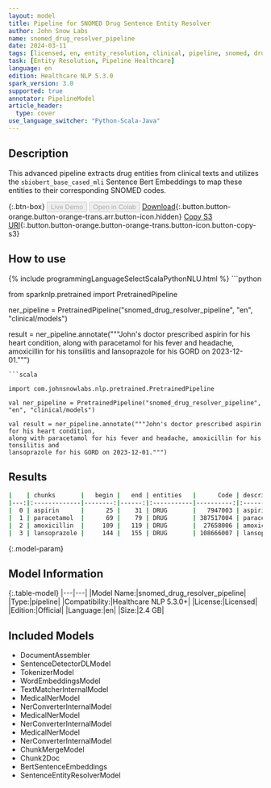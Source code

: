 ```yaml
---
layout: model
title: Pipeline for SNOMED Drug Sentence Entity Resolver
author: John Snow Labs
name: snomed_drug_resolver_pipeline
date: 2024-03-11
tags: [licensed, en, entity_resolution, clinical, pipeline, snomed, drug]
task: [Entity Resolution, Pipeline Healthcare]
language: en
edition: Healthcare NLP 5.3.0
spark_version: 3.0
supported: true
annotator: PipelineModel
article_header:
  type: cover
use_language_switcher: "Python-Scala-Java"
---
```


## Description

This advanced pipeline extracts drug entities from clinical texts and utilizes the `sbiobert_base_cased_mli` Sentence Bert Embeddings to map these entities to their corresponding SNOMED codes.

{:.btn-box}
<button class="button button-orange" disabled>Live Demo</button>
<button class="button button-orange" disabled>Open in Colab</button>
[Download](https://s3.amazonaws.com/auxdata.johnsnowlabs.com/clinical/models/snomed_drug_resolver_pipeline_en_5.3.0_3.0_1710172392557.zip){:.button.button-orange.button-orange-trans.arr.button-icon.hidden}
[Copy S3 URI](s3://auxdata.johnsnowlabs.com/clinical/models/snomed_drug_resolver_pipeline_en_5.3.0_3.0_1710172392557.zip){:.button.button-orange.button-orange-trans.button-icon.button-copy-s3}

## How to use



<div class="tabs-box" markdown="1">
{% include programmingLanguageSelectScalaPythonNLU.html %}
```python

from sparknlp.pretrained import PretrainedPipeline

ner_pipeline = PretrainedPipeline("snomed_drug_resolver_pipeline", "en", "clinical/models")

result = ner_pipeline.annotate("""John's doctor prescribed aspirin for his heart condition,
along with paracetamol for his fever and headache, amoxicillin for his tonsilitis and
lansoprazole for his GORD on 2023-12-01.""")

```
```scala

import com.johnsnowlabs.nlp.pretrained.PretrainedPipeline

val ner_pipeline = PretrainedPipeline("snomed_drug_resolver_pipeline", "en", "clinical/models")

val result = ner_pipeline.annotate("""John's doctor prescribed aspirin for his heart condition,
along with paracetamol for his fever and headache, amoxicillin for his tonsilitis and
lansoprazole for his GORD on 2023-12-01.""")

```
</div>

## Results

```bash
|    | chunks       |   begin |   end | entities   |      Code | description   | resolutions                                                                                                                                                                                                                                                                                                                                                                                                       | all_codes                                                                                                                                                                                              |
|---:|:-------------|--------:|------:|:-----------|----------:|:--------------|:------------------------------------------------------------------------------------------------------------------------------------------------------------------------------------------------------------------------------------------------------------------------------------------------------------------------------------------------------------------------------------------------------------------|:-------------------------------------------------------------------------------------------------------------------------------------------------------------------------------------------------------|
|  0 | aspirin      |      25 |    31 | DRUG       |   7947003 | aspirin       | aspirin:::oral aspirin:::aspirin, buffered:::buffered aspirin product:::aluminium aspirin:::aspirin and glycine:::aspirin - chemical:::cephapirin:::aspirin- and dipyridamole-containing product:::aspirin-containing product in oromucosal dose form:::rectal form aspirin                                                                                                                                       | 7947003:::358427004:::426365001:::412566001:::25796002:::398767009:::387458008:::87303007:::319796006:::785413006:::350314003                                                                          |
|  1 | paracetamol  |      69 |    79 | DRUG       | 387517004 | paracetamol   | paracetamol:::paracetamol product:::oral form paracetamol:::parenteral form paracetamol:::piracetam:::rectal form paracetamol:::phenacemide:::sulphacetamide:::butalbital and paracetamol product:::paracetamol and salicylamide product:::diphenhydramine + paracetamol:::isometheptene + paracetamol:::caffeine + paracetamol:::paracetamol and pseudoephedrine product:::aspartame:::acemetacin:::phenindamine | 387517004:::90332006:::437876006:::437818001:::322998004:::437858004:::18712002:::372676007:::398826009:::398663003:::423936008:::423801005:::350309002:::412499001:::398791000:::329906008:::36909007 |
|  2 | amoxicillin  |     109 |   119 | DRUG       |  27658006 | amoxicillin   | amoxicillin:::oral amoxicillin:::amoxicillin sodium:::oral ampicillin:::almecillin:::ampicillin:::parenteral amoxicillin:::cloxacillin:::amifloxacin:::amoxicillin and clavulanate:::aminopenicillin:::dicloxacillin:::flucloxacillin                                                                                                                                                                             | 27658006:::350162003:::427483001:::350164002:::117147001:::31087008:::350163008:::68422006:::442859000:::734844004:::90704004:::8416000:::387544009                                                    |
|  3 | lansoprazole |     144 |   155 | DRUG       | 108666007 | lansoprazole  | lansoprazole:::oral form lansoprazole:::dexlansoprazole:::brexpiprazole:::dapiprazole:::loprazolam:::esomeprazole:::omeprazole:::parenteral form lansoprazole:::rabeprazole:::lansoprazole-containing product in oromucosal dose form:::clotrimazole:::aripiprazole lauroxil:::clomethiazole:::lamotrigine:::rabeprazole product:::carnidazole                                                                    | 108666007:::437961004:::441863009:::716069007:::108840006:::321119005:::317331009:::25673006:::437976007:::422225001:::785533007:::5797005:::715182007:::354039005:::96195007:::421279008:::96102004   |
```

{:.model-param}
## Model Information

{:.table-model}
|---|---|
|Model Name:|snomed_drug_resolver_pipeline|
|Type:|pipeline|
|Compatibility:|Healthcare NLP 5.3.0+|
|License:|Licensed|
|Edition:|Official|
|Language:|en|
|Size:|2.4 GB|

## Included Models

- DocumentAssembler
- SentenceDetectorDLModel
- TokenizerModel
- WordEmbeddingsModel
- TextMatcherInternalModel
- MedicalNerModel
- NerConverterInternalModel
- MedicalNerModel
- NerConverterInternalModel
- MedicalNerModel
- NerConverterInternalModel
- ChunkMergeModel
- Chunk2Doc
- BertSentenceEmbeddings
- SentenceEntityResolverModel